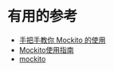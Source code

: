 

# 有用的参考

* [手把手教你 Mockito 的使用](https://segmentfault.com/a/1190000006746409)
* [Mockito使用指南](https://blog.csdn.net/shensky711/article/details/52771493)
* [mockito](https://site.mockito.org/)
